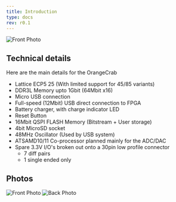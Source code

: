 ```yaml
---
title: Introduction
type: docs
rev: r0.1
---
```


![Front Photo](OrangeCrab_r0.1_front.jpeg "Front Photo")

## Technical details

Here are the main details for the OrangeCrab

* Lattice ECP5 25 (With limited support for 45/85 variants)
* DDR3L Memory upto 1Gbit (64Mbit x16)
* Micro USB connection
* Full-speed (12Mbit) USB direct connection to FPGA
* Battery charger, with charge indicator LED
* Reset Button 
* 16Mbit QSPI FLASH Memory (Bitstream + User storage)
* 4bit MicroSD socket
* 48MHz Oscillator (Used by USB system)
* ATSAMD10/11 Co-processor planned mainly for the ADC/DAC
* Spare 3.3V I/O's broken out onto a 30pin low profile connector
  * 7 diff pairs
  * 1 single ended only

## Photos
![Front Photo](OrangeCrab_r0.1_front.jpeg "Front Photo")
![Back Photo](OrangeCrab_r0.1_back.jpeg "Back Photo")
